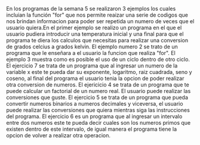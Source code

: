 En los programas de la semana 5 se realizaron 3 ejemplos los cuales incluian la función "for" que nos permite reaizar una serie de codigos que nos brindan informacion para poder ser repetida un numero de veces que el usuario quiera.En el primer ejemplo se realizo un programa en el que el usuario pudiera introducir una temperatura inicial y una final para que el programa te diera los calculos que necesitas para realizar una conversion de grados celcius a grados kelvin.
El ejemplo numero 2 se trato de un programa que le enseñara a el usuario la funcion que realiza "for".
El ejemplo 3 muestra como es posible el uso de un ciclo dentro de otro ciclo.
El ejercicio 7 se trata de un programa que al ingresar un numero de la variable x este te pueda dar su exponente, logaritmo, raiz cuadrada, seno y coseno, al final del programa el usuario tenia la opcion de poder realizar otra conversion de numeros.
El ejericicio 4 se trata de un programa que te puede calcular un factorial de un numero real. El usuario puede realizar las conversiones que guste.
El ejercicio 5 se trata de un programa que pueda convertir numeros binarios a numeros decimales y viceversa, el usuario puede realizar las conversiones que quiera mientras siga las instrucciones del programa.
El ejercicio 6 es un programa que al ingresar un intervalo entre dos numeros este te pueda decir cuales son los numeros primos que existen dentro de este intervalo, de igual manera el programa tiene la opcion de volver a realizar otra operacion.
  
